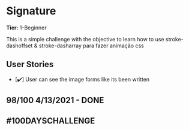 # Signature

**Tier:** 1-Beginner

This is a simple challenge with the objective to learn how to use stroke-dashoffset & stroke-dasharray para fazer animação css

## User Stories

-   [✔️] User can see the image forms like its been written

## 98/100 4/13/2021 - DONE

## #100DAYSCHALLENGE